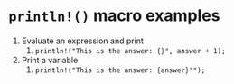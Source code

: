 
# `println!()` macro examples

1. Evaluate an expression and print
   1. `println!("This is the answer: {}", answer + 1);`
2. Print a variable
   1. `println!("This is the answer: {answer}"");`
